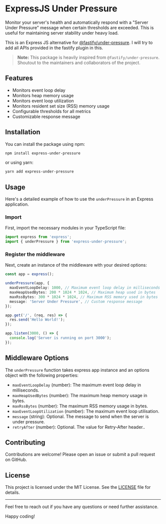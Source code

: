 # ExpressJS Under Pressure

Monitor your server's health and automatically respond with a "Server Under Pressure" message when certain thresholds are exceeded. This is useful for maintaining server stability under heavy load.

This is an Express JS alternative for [@fastify/under-pressure](https://github.com/fastify/under-pressure). I will try to add all APIs provided in the fastify plugin in this.

> **Note:** This package is heavily inspired from ```@fastify/under-pressure```. Shoutout to the maintainers and collaborators of the project.

## Features

- Monitors event loop delay
- Monitors heap memory usage
- Monitors event loop utilization
- Monitors resident set size (RSS) memory usage
- Configurable thresholds for all metrics
- Customizable response message

## Installation

You can install the package using npm:

```sh
npm install express-under-pressure
```

or using yarn:

```sh
yarn add express-under-pressure
```

## Usage

Here's a detailed example of how to use the `underPressure` in an Express application.

### Import

First, import the necessary modules in your TypeScript file:

```typescript
import express from 'express';
import { underPressure } from 'express-under-pressure';
```

### Register the middleware

Next, create an instance of the middleware with your desired options:

```typescript
const app = express();

underPressure(app, {
  maxEventLoopDelay: 1000, // Maximum event loop delay in milliseconds
  maxHeapUsedBytes: 200 * 1024 * 1024, // Maximum heap used in bytes
  maxRssBytes: 300 * 1024 * 1024, // Maximum RSS memory used in bytes
  message: 'Server Under Pressure', // Custom response message
});

app.get('/', (req, res) => {
  res.send('Hello World!');
});

app.listen(3000, () => {
  console.log('Server is running on port 3000');
});
```

## Middleware Options

The `underPressure` function takes express app instance and an options object with the following properties:

- `maxEventLoopDelay` (number): The maximum event loop delay in milliseconds.
- `maxHeapUsedBytes` (number): The maximum heap memory usage in bytes.
- `maxRssBytes` (number): The maximum RSS memory usage in bytes.
- `maxEventLoopUtilization` (number): The maximum event loop utilisation.
- `message` (string): Optional. The message to send when the server is under pressure.
- `retryAfter` (number): Optional. The value for Retry-After header..

## Contributing

Contributions are welcome! Please open an issue or submit a pull request on GitHub.

## License

This project is licensed under the MIT License. See the [LICENSE](LICENSE) file for details.

---

Feel free to reach out if you have any questions or need further assistance.

Happy coding!
```
